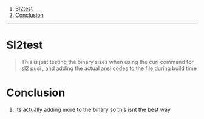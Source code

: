 
1. [Sl2test](#sl2test)
2. [Conclusion](#conclusion)

----

# Sl2test

> This is just testing the binary sizes when using the curl command for sl2 pusi , and adding the actual ansi codes to the file during build time 

# Conclusion 

1. Its actually adding more to the binary so this isnt the best way